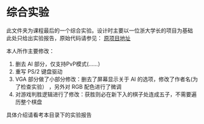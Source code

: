 # 综合实验

此文件夹为课程最后的一个综合实验。设计时主要以一位浙大学长的项目为基础 
此处只给出实验报告，原始代码请参见： 
[原项目地址](https://github.com/TsReaper/Verilog-Gobang-Game-with-AI)  

本人所作主要修改：  
1.	删去 AI 部分，仅支持PvP模式(……）  
2. 	重写 PS/2 键盘驱动  
3. 	VGA 部分做了小部分修改：删去了屏幕显示关于 AI 的选项，修改了作者名(为了检查实验） ，另外对 RGB 配色进行了微调   
4.  对游戏判胜逻辑进行了修改：获胜则必在新下入的棋子处连成五子，不需要遍历整个棋盘

具体介绍请看考本目录下的实验报告
